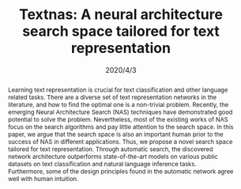 ---
# Documentation: https://wowchemy.com/docs/managing-content/

title: "Textnas: A neural architecture search space tailored for text representation"
authors: [Yujing Wang, Yaming Yang, Yiren Chen, Jing Bai, Ce Zhang, Guinan Su, Xiaoyu Kou, Yunhai Tong, Mao Yang, Lidong Zhou]
date: 2020/4/3
doi: ""

# Schedule page publish date (NOT publication's date).
publishDate: 2020/4/3

# Publication type.
# Legend: 0 = Uncategorized; 1 = Conference paper; 2 = Journal article;
# 3 = Preprint / Working Paper; 4 = Report; 5 = Book; 6 = Book section;
# 7 = Thesis; 8 = Patent
publication_types: ["1"]

# Publication name and optional abbreviated publication name.
publication: "In *Proceedings of the AAAI conference on artificial intelligence*"
publication_short: "*AAAI, 2020*"

abstract: "Learning text representation is crucial for text classification and other language related tasks. There are a diverse set of text representation networks in the literature, and how to find the optimal one is a non-trivial problem. Recently, the emerging Neural Architecture Search (NAS) techniques have demonstrated good potential to solve the problem. Nevertheless, most of the existing works of NAS focus on the search algorithms and pay little attention to the search space. In this paper, we argue that the search space is also an important human prior to the success of NAS in different applications. Thus, we propose a novel search space tailored for text representation. Through automatic search, the discovered network architecture outperforms state-of-the-art models on various public datasets on text classification and natural language inference tasks. Furthermore, some of the design principles found in the automatic network agree well with human intuition."

# Summary. An optional shortened abstract.
summary: ""

tags: []
categories: []
featured: true

# Custom links (optional).
#   Uncomment and edit lines below to show custom links.
links:
- name: PDF
  url: https://cdn.aaai.org/ojs/6462/6462-13-9687-1-10-20200517.pdf
  icon: file-pdf

url_pdf: 
url_code: 
url_dataset:
url_poster:
url_project:
url_slides:
url_source: 
url_video:

# Featured image
# To use, add an image named `featured.jpg/png` to your page's folder. 
# Focal points: Smart, Center, TopLeft, Top, TopRight, Left, Right, BottomLeft, Bottom, BottomRight.
image:
  caption: ""
  focal_point: ""
  preview_only: false

# Associated Projects (optional).
#   Associate this publication with one or more of your projects.
#   Simply enter your project's folder or file name without extension.
#   E.g. `internal-project` references `content/project/internal-project/index.md`.
#   Otherwise, set `projects: []`.
projects: []

# Slides (optional).
#   Associate this publication with Markdown slides.
#   Simply enter your slide deck's filename without extension.
#   E.g. `slides: "example"` references `content/slides/example/index.md`.
#   Otherwise, set `slides: ""`.
slides: ""
---